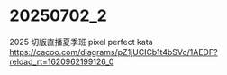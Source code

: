 # 20250702_2
2025 切版直播夏季班 pixel perfect kata <br>
https://cacoo.com/diagrams/pZ1jUCICb1t4bSVc/1AEDF?reload_rt=1620962199126_0
